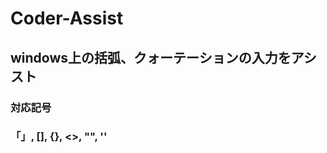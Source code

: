 # Coder-Assist
<h2>windows上の括弧、クォーテーションの入力をアシスト</h2>

<h3>対応記号</h3>
<h3>「」, [], {}, <>, "", '' </h3>
